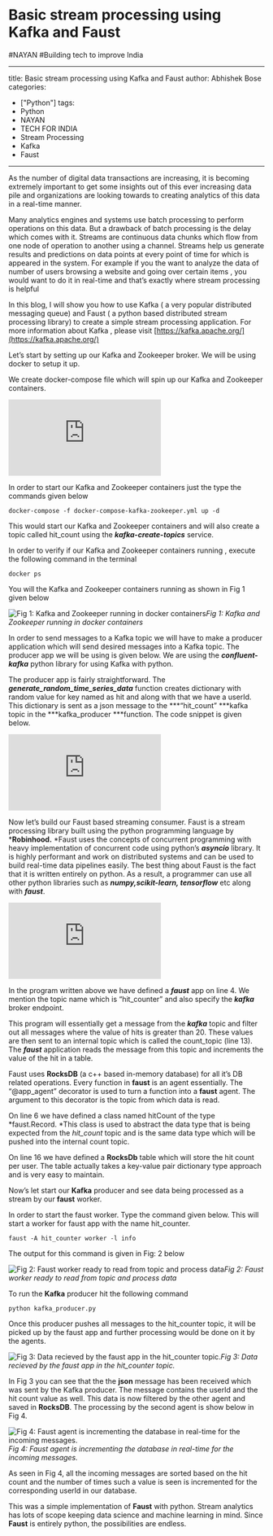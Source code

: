 
# Basic stream processing using Kafka and Faust
#NAYAN
#Building tech to improve India

---
title: Basic stream processing using Kafka and Faust
author: Abhishek Bose
categories:
- ["Python"]
tags:
- Python
- NAYAN
- TECH FOR INDIA
- Stream Processing
- Kafka
- Faust
---


As the number of digital data transactions are increasing, it is becoming extremely important to get some insights out of this ever increasing data pile and organizations are looking towards to creating analytics of this data in a real-time manner.

Many analytics engines and systems use batch processing to perform operations on this data. But a drawback of batch processing is the delay which comes with it. Streams are continuous data chunks which flow from one node of operation to another using a channel. Streams help us generate results and predictions on data points at every point of time for which is appeared in the system. For example if you the want to analyze the data of number of users browsing a website and going over certain items , you would want to do it in real-time and that’s exactly where stream processing is helpful

In this blog, I will show you how to use Kafka ( a very popular distributed messaging queue) and Faust ( a python based distributed stream processing library) to create a simple stream processing application. For more information about Kafka , please visit [https://kafka.apache.org/](https://kafka.apache.org/)

Let’s start by setting up our Kafka and Zookeeper broker. We will be using docker to setup it up.

We create docker-compose file which will spin up our Kafka and Zookeeper containers.

<iframe src="https://medium.com/media/143f9b4503c623d4a1ddad364cf2f9ef" frameborder=0></iframe>

In order to start our Kafka and Zookeeper containers just the type the commands given below

    docker-compose -f docker-compose-kafka-zookeeper.yml up -d

This would start our Kafka and Zookeeper containers and will also create a topic called hit_count using the ***kafka-create-topics*** service.

In order to verify if our Kafka and Zookeeper containers running , execute the following command in the terminal

    docker ps

You will the Kafka and Zookeeper containers running as shown in Fig 1 given below

![Fig 1: Kafka and Zookeeper running in docker containers](https://cdn-images-1.medium.com/max/2850/1*uZP14-3EJoFfr-EeG2lOqQ.png)*Fig 1: Kafka and Zookeeper running in docker containers*

In order to send messages to a Kafka topic we will have to make a producer application which will send desired messages into a Kafka topic. The producer app we will be using is given below. We are using the ***confluent-kafka*** python library for using Kafka with python.

The producer app is fairly straightforward. The ***generate_random_time_series_data*** function creates dictionary with random value for key named as hit and along with that we have a userId. This dictionary is sent as a json message to the ***“hit_count” ***kafka topic in the ***kafka_producer ***function. The code snippet is given below.

<iframe src="https://medium.com/media/34224f090ecf5e65b0f7cb79a158b208" frameborder=0></iframe>

Now let’s build our Faust based streaming consumer. Faust is a stream processing library built using the python programming language by ***Robinhood.** *Faust uses the concepts of concurrent programming with heavy implementation of concurrent code using python’s ***asyncio*** library. It is highly performant and work on distributed systems and can be used to build real-time data pipelines easily. The best thing about Faust is the fact that it is written entirely on python. As a result, a programmer can use all other python libraries such as ***numpy,scikit-learn, tensorflow*** etc along with ***faust***.

<iframe src="https://medium.com/media/b486cc217e63ca9bf7743d016971010d" frameborder=0></iframe>

In the program written above we have defined a ***faust*** app on line 4. We mention the topic name which is “hit_counter” and also specify the ***kafka*** broker endpoint.

This program will essentially get a message from the ***kafka*** topic and filter out all messages where the value of hits is greater than 20. These values are then sent to an internal topic which is called the count_topic (line 13). The ***faust*** application reads the message from this topic and increments the value of the hit in a table.

Faust uses **RocksDB** (a c++ based in-memory database) for all it’s DB related operations. Every function in **faust** is an agent essentially. The “@app_agent” decorator is used to turn a function into a **faust** agent. The argument to this decorator is the topic from which data is read.

On line 6 we have defined a class named hitCount of the type *faust.Record. *This class is used to abstract the data type that is being expected from the *hit_count* topic and is the same data type which will be pushed into the internal count topic.

On line 16 we have defined a **RocksDb** table which will store the hit count per user. The table actually takes a key-value pair dictionary type approach and is very easy to maintain.

Now’s let start our **Kafka** producer and see data being processed as a stream by our **faust** worker.

In order to start the faust worker. Type the command given below. This will start a worker for faust app with the name hit_counter.

    faust -A hit_counter worker -l info

The output for this command is given in Fig: 2 below

![Fig 2: Faust worker ready to read from topic and process data](https://cdn-images-1.medium.com/max/2018/1*-5L-jCpVSwYBDKppWJARmg.png)*Fig 2: Faust worker ready to read from topic and process data*

To run the **Kafka** producer hit the following command

    python kafka_producer.py

Once this producer pushes all messages to the hit_counter topic, it will be picked up by the faust app and further processing would be done on it by the agents.

![Fig 3: Data recieved by the faust app in the hit_counter topic.](https://cdn-images-1.medium.com/max/2134/1*1nHoKivUdjHEjfabw7BgEQ.png)*Fig 3: Data recieved by the faust app in the hit_counter topic.*

In Fig 3 you can see that the the **json** message has been received which was sent by the Kafka producer. The message contains the userId and the hit count value as well. This data is now filtered by the other agent and saved in **RocksDB**. The processing by the second agent is show below in Fig 4.

![Fig 4: Faust agent is incrementing the database in real-time for the incoming messages.](https://cdn-images-1.medium.com/max/2318/1*z017jbMZI2SyeGeP9g09lw.png)*Fig 4: Faust agent is incrementing the database in real-time for the incoming messages.*

As seen in Fig 4, all the incoming messages are sorted based on the hit count and the number of times such a value is seen is incremented for the corresponding userId in our database.

This was a simple implementation of **Faust** with python. Stream analytics has lots of scope keeping data science and machine learning in mind. Since **Faust** is entirely python, the possibilities are endless.
